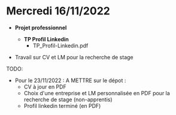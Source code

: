 # Mercredi 16/11/2022

* **Projet professionnel**
 
  * **TP Profil Linkedin**
    * TP_Profil-Linkedin.pdf

* Travail sur CV et LM pour la recherche de stage  

TODO: 
   - Pour le 23/11/2022 : 
      A METTRE sur le dépot :
     - CV à jour en PDF
     - Choix d'une entreprise et LM personnalisée en PDF pour la recherche de stage (non-apprentis)
     - Profil linkedin terminé (en PDF)